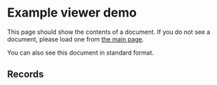# Example viewer demo

This page should show the contents of a document.  If you do not see a document, please load one from [the main page](../../).

You can also see <a id="diary-standard-link">this document in standard format</a>.

## Records

<template class="diary-element" name="records"><div>

<dl>
<dt>Record ID</dt>
<dd class="diary-element" name="sid"></dd>
<dt>Start time</dt>
<dd class="diary-element diary-date" name="start"></dd>
<dt>End time</dt>
<dd class="diary-element diary-date" name="end"></dd>
<dt>Rating</dt>
<dd class="diary-element" name="rating"></dd>
</dl>

<hr>

</div></template>

<script src="../../sleep-diary-formats.js"></script>
<script src="../demo.js"></script>
